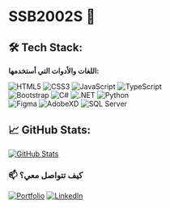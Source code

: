 # SSB2002S 👋

## 🛠️ Tech Stack:
**اللغات والأدوات التي أستخدمها:**  

![HTML5](https://img.shields.io/badge/HTML5-E34F26?style=for-the-badge&logo=html5&logoColor=white)
![CSS3](https://img.shields.io/badge/CSS3-1572B6?style=for-the-badge&logo=css3&logoColor=white)
![JavaScript](https://img.shields.io/badge/JavaScript-F7DF1E?style=for-the-badge&logo=javascript&logoColor=black)
![TypeScript](https://img.shields.io/badge/TypeScript-3178C6?style=for-the-badge&logo=typescript&logoColor=white)  
![Bootstrap](https://img.shields.io/badge/Bootstrap-7952B3?style=for-the-badge&logo=bootstrap&logoColor=white)
![C#](https://img.shields.io/badge/C%23-239120?style=for-the-badge&logo=c-sharp&logoColor=white)
![.NET](https://img.shields.io/badge/.NET-512BD4?style=for-the-badge&logo=dotnet&logoColor=white)
![Python](https://img.shields.io/badge/Python-3776AB?style=for-the-badge&logo=python&logoColor=white)  
![Figma](https://img.shields.io/badge/Figma-F24E1E?style=for-the-badge&logo=figma&logoColor=white)
![AdobeXD](https://img.shields.io/badge/Adobe%20XD-FF61F6?style=for-the-badge&logo=adobe-xd&logoColor=white)
![SQL Server](https://img.shields.io/badge/SQL%20Server-CC2927?style=for-the-badge&logo=microsoft-sql-server&logoColor=white)

## 📈 GitHub Stats:
[![GitHub Stats](https://github-readme-stats.vercel.app/api?username=SSB2002S&show_icons=true&theme=radical)](https://github.com/SSB2002S)  


### 📫 كيف تتواصل معي؟
[![Portfolio](https://img.shields.io/badge/Portfolio-000000?style=for-the-badge)](https://github.com/SSB2002S)
[![LinkedIn](https://img.shields.io/badge/LinkedIn-0A66C2?style=for-the-badge&logo=linkedin)](https://www.linkedin.com/in/saeed-baaidhan-156263260)
